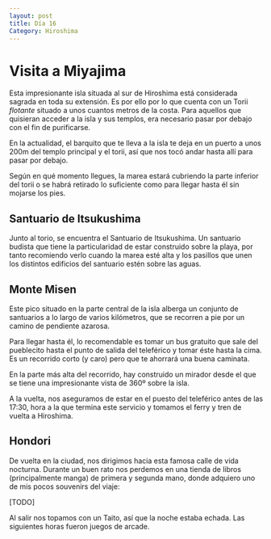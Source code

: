 ```yaml
---
layout: post
title: Día 16
Category: Hiroshima
---
```


# Visita a Miyajima

Esta impresionante isla situada al sur de Hiroshima está considerada sagrada en toda su extensión. Es por ello por lo que cuenta con un Torii *flotante* situado a unos cuantos metros de la costa. Para aquellos que quisieran acceder a la isla y sus templos, era necesario pasar por debajo con el fin de purificarse. 

En la actualidad, el barquito que te lleva a la isla te deja en un puerto a unos 200m del templo principal y el torii, así que nos tocó andar hasta allí para pasar por debajo.

Según en qué momento llegues, la marea estará cubriendo la parte inferior del torii o se habrá retirado lo suficiente como para llegar hasta él sin mojarse los pies. 

## Santuario de Itsukushima

Junto al torio, se encuentra el Santuario de Itsukushima. Un santuario budista que tiene la particularidad de estar construido sobre la playa, por tanto recomiendo verlo cuando la marea esté alta y los pasillos que unen los distintos edificios del santuario estén sobre las aguas. 

## Monte Misen

Este pico situado en la parte central de la isla alberga un conjunto de santuarios a lo largo de varios kilómetros, que se recorren a pie por un camino de pendiente azarosa. 

Para llegar hasta él, lo recomendable es tomar un bus gratuito que sale del pueblecito hasta el punto de salida del teleférico y tomar éste hasta la cima. Es un recorrido corto (y caro) pero que te ahorrará una buena caminata. 

En la parte más alta del recorrido, hay construido un mirador desde el que se tiene una impresionante vista de 360º sobre la isla.

A la vuelta, nos aseguramos de estar en el puesto del teleférico antes de las 17:30, hora a la que termina este servicio y tomamos el ferry y tren de vuelta a Hiroshima. 

## Hondori

De vuelta en la ciudad, nos dirigimos hacia esta famosa calle de vida nocturna. Durante un buen rato nos perdemos en una tienda de libros (principalmente manga) de primera y segunda mano, donde adquiero uno de mis pocos souvenirs del viaje: 

[TODO]

Al salir nos topamos con un Taito, así que la noche estaba echada. Las siguientes horas fueron juegos de arcade. 
